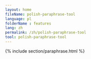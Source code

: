 ```yaml
---
layout: home
fileName: polish-paraphrase-tool
language: pl
folderName : features
lang: zh
permalink: /zh/polish-paraphrase-tool
tool: polish-paraphrase-tool
---
```

{% include section/paraphrase.html %}
